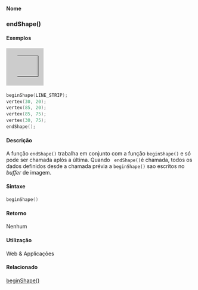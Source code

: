 
#### Nome
### endShape()

#### Exemplos
<img border="0" height="100" src="media/endShape_.gif" width="100"/>

```pde
beginShape(LINE_STRIP); 
vertex(30, 20); 
vertex(85, 20); 
vertex(85, 75); 
vertex(30, 75); 
endShape(); 

```

#### Descrição
A função `endShape()` trabalha em conjunto com a função `beginShape()` e só pode ser chamada aplós a última. Quando ` endShape()`é chamada, todos os dados definidos desde a chamada prévia a `beginShape()` sao escritos no *buffer* de imagem.

#### Sintaxe
```pde
beginShape()

```

#### Retorno

	
Nenhum

#### Utilização

	
Web & Applicações

#### Relacionado
[beginShape()](beginShape_
)

